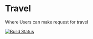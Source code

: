 # Travel
Where Users can make request for travel


[![Build Status](https://travis-ci.com/davidfrank96/Travel.svg?branch=master)](https://travis-ci.com/davidfrank96/Travel)